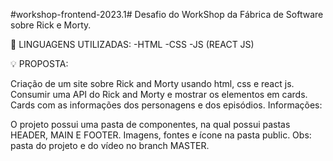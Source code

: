 #workshop-frontend-2023.1#
Desafio do WorkShop da Fábrica de Software sobre Rick e Morty.

🔨 LINGUAGENS UTILIZADAS: -HTML -CSS -JS (REACT JS)

💡 PROPOSTA:

Criação de um site sobre Rick and Morty usando html, css e react js.
Consumir uma API do Rick and Morty e mostrar os elementos em cards.
Cards com as informações dos personagens e dos episódios.
Informações:

O projeto possui uma pasta de componentes, na qual possui pastas HEADER, MAIN E FOOTER.
Imagens, fontes e ícone na pasta public.
Obs: pasta do projeto e do vídeo no branch MASTER.
